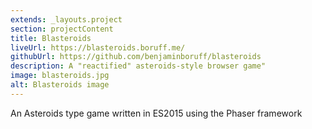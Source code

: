 ```yaml
---
extends: _layouts.project
section: projectContent
title: Blasteroids
liveUrl: https://blasteroids.boruff.me/
githubUrl: https://github.com/benjaminboruff/blasteroids
description: A "reactified" asteroids-style browser game"
image: blasteroids.jpg
alt: Blasteroids image
---
```


An Asteroids type game written in ES2015 using the Phaser framework